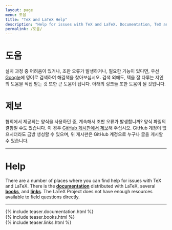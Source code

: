 ```yaml
---
layout: page
menu: 도움
title: "TeX and LaTeX Help"
description: "Help for issues with TeX and LaTeX. Documentation, TeX and LaTeX books, links to TeX and LaTeX forums, communities and question and answer websites."
permalink: /도움/
---
```

<div class="row">
  <div class="col cell1of2">
    <h1>도움</h1>
    설치 과정 중 어려움이 있거나, 조판 오류가 발생하거나, 필요한 기능이 있다면,
    우선 <a href="https://google.com">Google</a>에 영어로 검색하여 해결책을 찾아보십시오.
    검색 외에도, 텍을 잘 다루는 지인의 도움을 직접 받는 것 또한 큰 도움이 됩니다.
    아래의 링크들 또한 도움이 될 것입니다.
  </div>
  <div class="col cell1of2 news">
    <h1>제보</h1>
    협회에서 제공되는 양식을 사용하던 중, 계속해서 조판 오류가 발생합니까? 양식 파일의 결함일 수도 있습니다.
    이 경우 <a href="https://github.com/gshstexsociety/gshs-format/issues">GitHub 게시판에서 제보</a>해 주십시오.
    GitHub 계정이 없으시더라도 금방 생성할 수 있으며, 위 게시판은 GitHub 계정으로 누구나 글을 게시할 수 있습니다.
  </div>
</div>
<hr>

# Help

There are a number of places where you can find help for issues with TeX and LaTeX. There is the **[documentation]({{site.baseurl}}/도움/documentation/)**  distributed with LaTeX, several **[books]({{site.baseurl}}/도움/books/)**, and **[links]({{site.baseurl}}/도움/links/)**. The LaTeX Project does not have enough resources available to field questions directly.

<hr>
<div class="row teaser">
  <section class="col cell1of3">{% include teaser.documentation.html %}</section>
  <section class="col cell1of3">{% include teaser.books.html %}</section>
  <section class="col cell1of3">{% include teaser.links.html %}</section>
</div>
